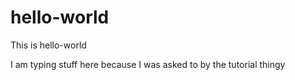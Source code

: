 # hello-world
This is hello-world

I am typing stuff here because I was asked to by the tutorial thingy
